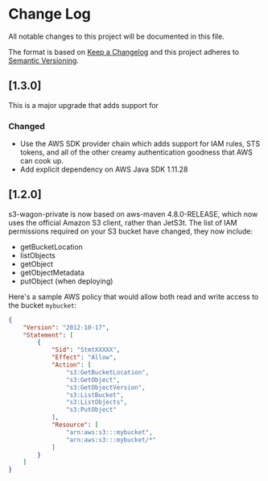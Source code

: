 # Change Log
All notable changes to this project will be documented in this file.

The format is based on [Keep a Changelog](http://keepachangelog.com/)
and this project adheres to [Semantic Versioning](http://semver.org/).

## [1.3.0]

This is a major upgrade that adds support for

### Changed

- Use the AWS SDK provider chain which adds support for IAM rules, STS tokens, and all of the other creamy authentication goodness that AWS can cook up.
- Add explicit dependency on AWS Java SDK 1.11.28

## [1.2.0]

s3-wagon-private is now based on aws-maven 4.8.0-RELEASE, which now uses the
official Amazon S3 client, rather than JetS3t. The list of IAM
permissions required on your S3 bucket have changed, they now include:

 - getBucketLocation
 - listObjects
 - getObject
 - getObjectMetadata
 - putObject (when deploying)

Here's a sample AWS policy that would allow both read and write access to
the bucket `mybucket`:

```json
{
    "Version": "2012-10-17",
    "Statement": [
        {
            "Sid": "StmtXXXXX",
            "Effect": "Allow",
            "Action": [
                "s3:GetBucketLocation",
                "s3:GetObject",
                "s3:GetObjectVersion",
                "s3:ListBucket",
                "s3:ListObjects",
                "s3:PutObject"
            ],
            "Resource": [
                "arn:aws:s3:::mybucket",
                "arn:aws:s3:::mybucket/*"
            ]
        }
    ]
}
```
